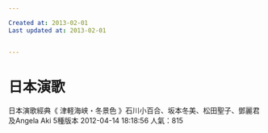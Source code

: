 ```yaml
---

Created at: 2013-02-01
Last updated at: 2013-02-01


---
```


# 日本演歌


日本演歌經典《 津軽海峡・冬景色 》石川小百合、坂本冬美、松田聖子、鄧麗君及Angela Aki 5種版本
2012-04-14 18:18:56
人氣：815

